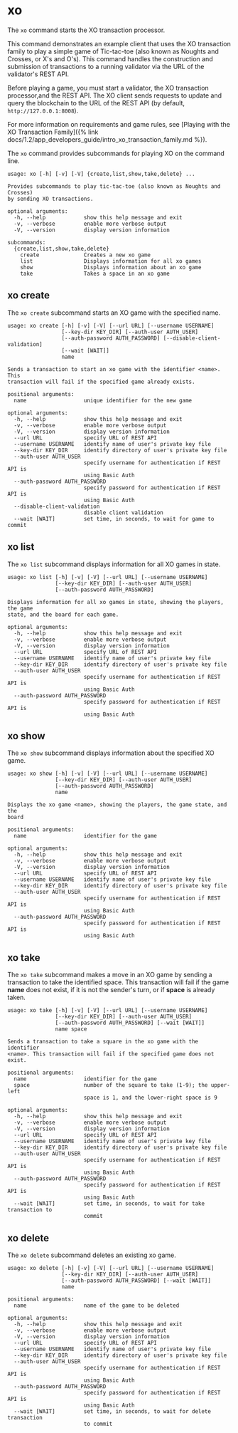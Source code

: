 <!--
     Copyright 2017 Intel Corporation

     Licensed under the Apache License, Version 2.0 (the "License");
     you may not use this file except in compliance with the License.
     You may obtain a copy of the License at

         http://www.apache.org/licenses/LICENSE-2.0

     Unless required by applicable law or agreed to in writing, software
     distributed under the License is distributed on an "AS IS" BASIS,
     WITHOUT WARRANTIES OR CONDITIONS OF ANY KIND, either express or implied.
     See the License for the specific language governing permissions and
     limitations under the License.

  Licensed under Creative Commons Attribution 4.0 International License
  https://creativecommons.org/licenses/by/4.0/
-->

# xo

The `xo` command starts the XO transaction processor.

This command demonstrates an example client that uses the XO transaction
family to play a simple game of Tic-tac-toe (also known as Noughts and
Crosses, or X\'s and O\'s). This command handles the construction and
submission of transactions to a running validator via the URL of the
validator\'s REST API.

Before playing a game, you must start a validator, the XO transaction
processor,and the REST API. The XO client sends requests to update and
query the blockchain to the URL of the REST API (by default,
`http://127.0.0.1:8008`).

For more information on requirements and game rules, see
[Playing with the XO Transaction Family]({% link docs/1.2/app_developers_guide/intro_xo_transaction_family.md %}).

The `xo` command provides subcommands for playing XO on the command
line.

```
usage: xo [-h] [-v] [-V] {create,list,show,take,delete} ...

Provides subcommands to play tic-tac-toe (also known as Noughts and Crosses)
by sending XO transactions.

optional arguments:
  -h, --help            show this help message and exit
  -v, --verbose         enable more verbose output
  -V, --version         display version information

subcommands:
  {create,list,show,take,delete}
    create              Creates a new xo game
    list                Displays information for all xo games
    show                Displays information about an xo game
    take                Takes a space in an xo game

```

## xo create

The `xo create` subcommand starts an XO game with the specified name.

```
usage: xo create [-h] [-v] [-V] [--url URL] [--username USERNAME]
                 [--key-dir KEY_DIR] [--auth-user AUTH_USER]
                 [--auth-password AUTH_PASSWORD] [--disable-client-validation]
                 [--wait [WAIT]]
                 name

Sends a transaction to start an xo game with the identifier <name>. This
transaction will fail if the specified game already exists.

positional arguments:
  name                  unique identifier for the new game

optional arguments:
  -h, --help            show this help message and exit
  -v, --verbose         enable more verbose output
  -V, --version         display version information
  --url URL             specify URL of REST API
  --username USERNAME   identify name of user's private key file
  --key-dir KEY_DIR     identify directory of user's private key file
  --auth-user AUTH_USER
                        specify username for authentication if REST API is
                        using Basic Auth
  --auth-password AUTH_PASSWORD
                        specify password for authentication if REST API is
                        using Basic Auth
  --disable-client-validation
                        disable client validation
  --wait [WAIT]         set time, in seconds, to wait for game to commit

```

## xo list

The `xo list` subcommand displays information for all XO games in state.

```
usage: xo list [-h] [-v] [-V] [--url URL] [--username USERNAME]
               [--key-dir KEY_DIR] [--auth-user AUTH_USER]
               [--auth-password AUTH_PASSWORD]

Displays information for all xo games in state, showing the players, the game
state, and the board for each game.

optional arguments:
  -h, --help            show this help message and exit
  -v, --verbose         enable more verbose output
  -V, --version         display version information
  --url URL             specify URL of REST API
  --username USERNAME   identify name of user's private key file
  --key-dir KEY_DIR     identify directory of user's private key file
  --auth-user AUTH_USER
                        specify username for authentication if REST API is
                        using Basic Auth
  --auth-password AUTH_PASSWORD
                        specify password for authentication if REST API is
                        using Basic Auth
```

## xo show

The `xo show` subcommand displays information about the specified XO
game.

```
usage: xo show [-h] [-v] [-V] [--url URL] [--username USERNAME]
               [--key-dir KEY_DIR] [--auth-user AUTH_USER]
               [--auth-password AUTH_PASSWORD]
               name

Displays the xo game <name>, showing the players, the game state, and the
board

positional arguments:
  name                  identifier for the game

optional arguments:
  -h, --help            show this help message and exit
  -v, --verbose         enable more verbose output
  -V, --version         display version information
  --url URL             specify URL of REST API
  --username USERNAME   identify name of user's private key file
  --key-dir KEY_DIR     identify directory of user's private key file
  --auth-user AUTH_USER
                        specify username for authentication if REST API is
                        using Basic Auth
  --auth-password AUTH_PASSWORD
                        specify password for authentication if REST API is
                        using Basic Auth
```

## xo take

The `xo take` subcommand makes a move in an XO game by sending a
transaction to take the identified space. This transaction will fail if
the game **name** does not exist, if it is not the sender's
turn, or if **space** is already taken.

```
usage: xo take [-h] [-v] [-V] [--url URL] [--username USERNAME]
               [--key-dir KEY_DIR] [--auth-user AUTH_USER]
               [--auth-password AUTH_PASSWORD] [--wait [WAIT]]
               name space

Sends a transaction to take a square in the xo game with the identifier
<name>. This transaction will fail if the specified game does not exist.

positional arguments:
  name                  identifier for the game
  space                 number of the square to take (1-9); the upper-left
                        space is 1, and the lower-right space is 9

optional arguments:
  -h, --help            show this help message and exit
  -v, --verbose         enable more verbose output
  -V, --version         display version information
  --url URL             specify URL of REST API
  --username USERNAME   identify name of user's private key file
  --key-dir KEY_DIR     identify directory of user's private key file
  --auth-user AUTH_USER
                        specify username for authentication if REST API is
                        using Basic Auth
  --auth-password AUTH_PASSWORD
                        specify password for authentication if REST API is
                        using Basic Auth
  --wait [WAIT]         set time, in seconds, to wait for take transaction to
                        commit
```

## xo delete

The `xo delete` subcommand deletes an existing xo game.

```
usage: xo delete [-h] [-v] [-V] [--url URL] [--username USERNAME]
                 [--key-dir KEY_DIR] [--auth-user AUTH_USER]
                 [--auth-password AUTH_PASSWORD] [--wait [WAIT]]
                 name

positional arguments:
  name                  name of the game to be deleted

optional arguments:
  -h, --help            show this help message and exit
  -v, --verbose         enable more verbose output
  -V, --version         display version information
  --url URL             specify URL of REST API
  --username USERNAME   identify name of user's private key file
  --key-dir KEY_DIR     identify directory of user's private key file
  --auth-user AUTH_USER
                        specify username for authentication if REST API is
                        using Basic Auth
  --auth-password AUTH_PASSWORD
                        specify password for authentication if REST API is
                        using Basic Auth
  --wait [WAIT]         set time, in seconds, to wait for delete transaction
                        to commit
```
